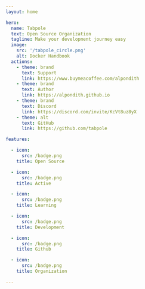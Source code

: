 ```yaml
---
layout: home

hero:
  name: Tabpole
  text: Open Source Organization
  tagline: Make your development journey easy
  image:
    src: '/tabpole_circle.png'
    alt: Docker Handbook
  actions:
    - theme: brand
      text: Support
      link: https://www.buymeacoffee.com/alpondith
    - theme: brand
      text: Author
      link: https://alpondith.github.io
    - theme: brand
      text: Discord
      link: https://discord.com/invite/KcVt8uz8yX
    - theme: alt
      text: GitHub
      link: https://github.com/tabpole

features:

  - icon: 
      src: /badge.png
    title: Open Source

  - icon:
      src: /badge.png
    title: Active

  - icon: 
      src: /badge.png
    title: Learning

  - icon: 
      src: /badge.png
    title: Development

  - icon:
      src: /badge.png
    title: Github

  - icon: 
      src: /badge.png
    title: Organization

---
```



